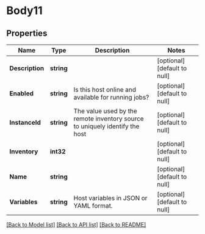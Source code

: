 # Body11

## Properties
Name | Type | Description | Notes
------------ | ------------- | ------------- | -------------
**Description** | **string** |  | [optional] [default to null]
**Enabled** | **string** | Is this host online and available for running jobs? | [optional] [default to null]
**InstanceId** | **string** | The value used by the remote inventory source to uniquely identify the host | [optional] [default to null]
**Inventory** | **int32** |  | [optional] [default to null]
**Name** | **string** |  | [optional] [default to null]
**Variables** | **string** | Host variables in JSON or YAML format. | [optional] [default to null]

[[Back to Model list]](../README.md#documentation-for-models) [[Back to API list]](../README.md#documentation-for-api-endpoints) [[Back to README]](../README.md)

